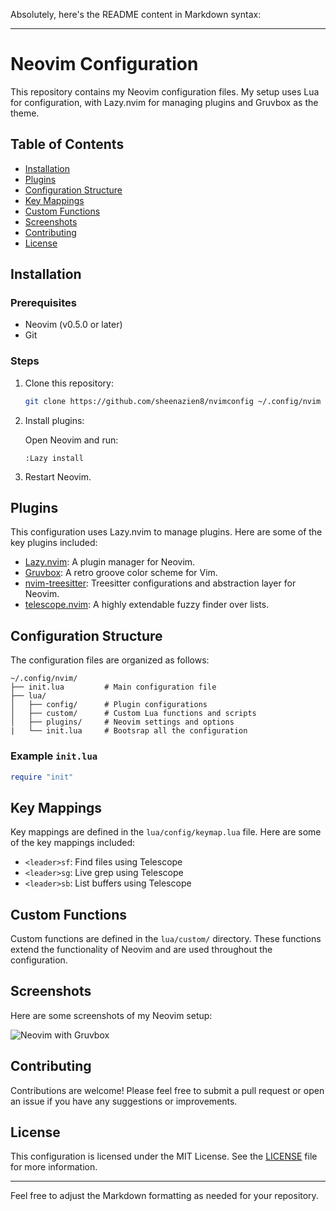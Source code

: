 Absolutely, here's the README content in Markdown syntax:

---

# Neovim Configuration

This repository contains my Neovim configuration files. My setup uses Lua for configuration, with Lazy.nvim for managing plugins and Gruvbox as the theme.

## Table of Contents

- [Installation](#installation)
- [Plugins](#plugins)
- [Configuration Structure](#configuration-structure)
- [Key Mappings](#key-mappings)
- [Custom Functions](#custom-functions)
- [Screenshots](#screenshots)
- [Contributing](#contributing)
- [License](#license)

## Installation

### Prerequisites

- Neovim (v0.5.0 or later)
- Git

### Steps

1. Clone this repository:
   
   ```sh
   git clone https://github.com/sheenazien8/nvimconfig ~/.config/nvim
   ```

2. Install plugins:

   Open Neovim and run:

   ```vim
   :Lazy install
   ```

3. Restart Neovim.

## Plugins

This configuration uses Lazy.nvim to manage plugins. Here are some of the key plugins included:

- [Lazy.nvim](https://github.com/folke/lazy.nvim): A plugin manager for Neovim.
- [Gruvbox](https://github.com/ellisonleao/gruvbox.nvim): A retro groove color scheme for Vim.
- [nvim-treesitter](https://github.com/nvim-treesitter/nvim-treesitter): Treesitter configurations and abstraction layer for Neovim.
- [telescope.nvim](https://github.com/nvim-telescope/telescope.nvim): A highly extendable fuzzy finder over lists.

## Configuration Structure

The configuration files are organized as follows:

```
~/.config/nvim/
├── init.lua         # Main configuration file
├── lua/
│   ├── config/      # Plugin configurations
│   ├── custom/      # Custom Lua functions and scripts
│   ├── plugins/     # Neovim settings and options
|   └── init.lua     # Bootsrap all the configuration
```

### Example `init.lua`

```lua
require "init"
```

## Key Mappings

Key mappings are defined in the `lua/config/keymap.lua` file. Here are some of the key mappings included:

- `<leader>sf`: Find files using Telescope
- `<leader>sg`: Live grep using Telescope
- `<leader>sb`: List buffers using Telescope

## Custom Functions

Custom functions are defined in the `lua/custom/` directory. These functions extend the functionality of Neovim and are used throughout the configuration.

## Screenshots

Here are some screenshots of my Neovim setup:

![Neovim with Gruvbox](https://github.com/sheenazien8/nvimconfig/assets/37477023/9e858360-6e64-4cb2-ae28-9f57f62464c8)

## Contributing

Contributions are welcome! Please feel free to submit a pull request or open an issue if you have any suggestions or improvements.

## License

This configuration is licensed under the MIT License. See the [LICENSE](LICENSE) file for more information.

---

Feel free to adjust the Markdown formatting as needed for your repository.

